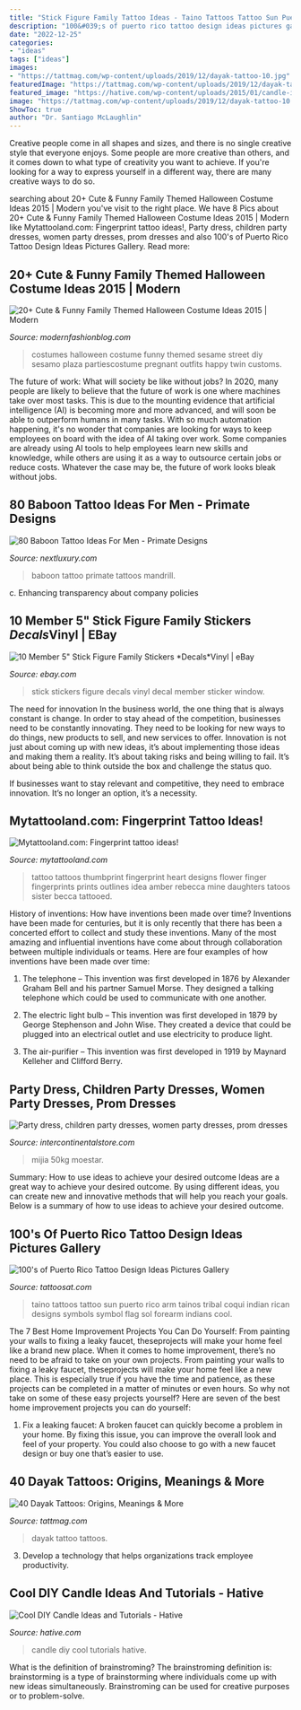 ```yaml
---
title: "Stick Figure Family Tattoo Ideas - Taino Tattoos Tattoo Sun Puerto Rico Arm Tainos Tribal Coqui Indian Rican Designs Symbols Symbol Flag Sol Forearm Indians Cool"
description: "100&#039;s of puerto rico tattoo design ideas pictures gallery"
date: "2022-12-25"
categories:
- "ideas"
tags: ["ideas"]
images:
- "https://tattmag.com/wp-content/uploads/2019/12/dayak-tattoo-10.jpg"
featuredImage: "https://tattmag.com/wp-content/uploads/2019/12/dayak-tattoo-10.jpg"
featured_image: "https://hative.com/wp-content/uploads/2015/01/candle-ideas/cool-diy-candle-ideas-and-tutorials.jpg"
image: "https://tattmag.com/wp-content/uploads/2019/12/dayak-tattoo-10.jpg"
ShowToc: true
author: "Dr. Santiago McLaughlin"
---
```



Creative people come in all shapes and sizes, and there is no single creative style that everyone enjoys. Some people are more creative than others, and it comes down to what type of creativity you want to achieve. If you're looking for a way to express yourself in a different way, there are many creative ways to do so.

	

		
searching about 20+ Cute &amp; Funny Family Themed Halloween Costume Ideas 2015 | Modern you've visit to the right place. We have 8 Pics about 20+ Cute &amp; Funny Family Themed Halloween Costume Ideas 2015 | Modern like Mytattooland.com: Fingerprint tattoo ideas!, Party dress, children party dresses, women party dresses, prom dresses and also 100&#039;s of Puerto Rico Tattoo Design Ideas Pictures Gallery. Read more:
		
    
## 20+ Cute &amp; Funny Family Themed Halloween Costume Ideas 2015 | Modern

<img loading=lazy src="http://modernfashionblog.com/wp-content/uploads/2015/08/20-Cute-Funny-Family-Themed-Halloween-Costume-Ideas-2015-17.jpg" onerror="this.onerror=null;this.src='https://tse3.mm.bing.net/th?id=OIP.jaCeWvtlsAPhdfPza-0GsQHaLH&amp;pid=15.1';" alt="20+ Cute &amp; Funny Family Themed Halloween Costume Ideas 2015 | Modern">

_Source: modernfashionblog.com_

>costumes halloween costume funny themed sesame street diy sesamo plaza partiescostume pregnant outfits happy twin customs. 

	

The future of work: What will society be like without jobs?
In 2020, many people are likely to believe that the future of work is one where machines take over most tasks. This is due to the mounting evidence that artificial intelligence (AI) is becoming more and more advanced, and will soon be able to outperform humans in many tasks. With so much automation happening, it's no wonder that companies are looking for ways to keep employees on board with the idea of AI taking over work. Some companies are already using AI tools to help employees learn new skills and knowledge, while others are using it as a way to outsource certain jobs or reduce costs. Whatever the case may be, the future of work looks bleak without jobs.

    
## 80 Baboon Tattoo Ideas For Men - Primate Designs

<img loading=lazy src="http://nextluxury.com/wp-content/uploads/awesome-baboon-primate-tattoos-for-men-on-forearm.jpg" onerror="this.onerror=null;this.src='https://tse4.mm.bing.net/th?id=OIP.2BKZy4XdLRhzDCrNBc99KAHaHa&amp;pid=15.1';" alt="80 Baboon Tattoo Ideas For Men - Primate Designs">

_Source: nextluxury.com_

>baboon tattoo primate tattoos mandrill. 

	

c. Enhancing transparency about company policies 

    
## 10 Member 5&quot; Stick Figure Family Stickers *Decals*Vinyl | EBay

<img loading=lazy src="http://i.ebayimg.com/images/i/251207243592-0-1/s-l1000.jpg" onerror="this.onerror=null;this.src='https://tse3.mm.bing.net/th?id=OIP.joRAFsrqlu4aRw9__46aQAHaLU&amp;pid=15.1';" alt="10 Member 5&quot; Stick Figure Family Stickers *Decals*Vinyl | eBay">

_Source: ebay.com_

>stick stickers figure decals vinyl decal member sticker window. 

	

The need for innovation
In the business world, the one thing that is always constant is change. In order to stay ahead of the competition, businesses need to be constantly innovating. They need to be looking for new ways to do things, new products to sell, and new services to offer.
Innovation is not just about coming up with new ideas, it’s about implementing those ideas and making them a reality. It’s about taking risks and being willing to fail. It’s about being able to think outside the box and challenge the status quo.

If businesses want to stay relevant and competitive, they need to embrace innovation. It’s no longer an option, it’s a necessity.

    
## Mytattooland.com: Fingerprint Tattoo Ideas!

<img loading=lazy src="https://1.bp.blogspot.com/-qhOvqdksPzg/WIrna2EjTFI/AAAAAAAAmzI/DoZZSOty8z4TCPQ8xiCDggJofd_MbAROQCLcB/s1600/17a13431c55fd9cd6f564e5acdea8d66.jpg" onerror="this.onerror=null;this.src='https://tse1.mm.bing.net/th?id=OIP.shwOMC0XhK-v2iN5DAP9WgHaJ3&amp;pid=15.1';" alt="Mytattooland.com: Fingerprint tattoo ideas!">

_Source: mytattooland.com_

>tattoo tattoos thumbprint fingerprint heart designs flower finger fingerprints prints outlines idea amber rebecca mine daughters tatoos sister becca tattooed. 

	

History of inventions: How have inventions been made over time?
Inventions have been made for centuries, but it is only recently that there has been a concerted effort to collect and study these inventions. Many of the most amazing and influential inventions have come about through collaboration between multiple individuals or teams. Here are four examples of how inventions have been made over time:

1) The telephone – This invention was first developed in 1876 by Alexander Graham Bell and his partner Samuel Morse. They designed a talking telephone which could be used to communicate with one another.

2) The electric light bulb – This invention was first developed in 1879 by George Stephenson and John Wise. They created a device that could be plugged into an electrical outlet and use electricity to produce light.

3) The air-purifier – This invention was first developed in 1919 by Maynard Kelleher and Clifford Berry.

    
## Party Dress, Children Party Dresses, Women Party Dresses, Prom Dresses

<img loading=lazy src="https://ae01.alicdn.com/kf/HTB1fsDjahD1gK0jSZFyq6AiOVXaS.jpg" onerror="this.onerror=null;this.src='https://tse4.mm.bing.net/th?id=OIP.P0Kl_X2-alV015ybHyrE2QHaJ4&amp;pid=15.1';" alt="Party dress, children party dresses, women party dresses, prom dresses">

_Source: intercontinentalstore.com_

>mijia 50kg moestar. 

	

Summary: How to use ideas to achieve your desired outcome
Ideas are a great way to achieve your desired outcome. By using different ideas, you can create new and innovative methods that will help you reach your goals. Below is a summary of how to use ideas to achieve your desired outcome.

    
## 100&#039;s Of Puerto Rico Tattoo Design Ideas Pictures Gallery

<img loading=lazy src="http://tattoosat.com/wp-content/uploads/2014/12/Taino-1.jpg" onerror="this.onerror=null;this.src='https://tse1.mm.bing.net/th?id=OIP.AgVdnfSvt6uoYAbBC_bcLAHaJ4&amp;pid=15.1';" alt="100&#039;s of Puerto Rico Tattoo Design Ideas Pictures Gallery">

_Source: tattoosat.com_

>taino tattoos tattoo sun puerto rico arm tainos tribal coqui indian rican designs symbols symbol flag sol forearm indians cool. 

	

The 7 Best Home Improvement Projects You Can Do Yourself: From painting your walls to fixing a leaky faucet, theseprojects will make your home feel like a brand new place.
When it comes to home improvement, there’s no need to be afraid to take on your own projects. From painting your walls to fixing a leaky faucet, theseprojects will make your home feel like a new place. This is especially true if you have the time and patience, as these projects can be completed in a matter of minutes or even hours. So why not take on some of these easy projects yourself? Here are seven of the best home improvement projects you can do yourself: 
1. Fix a leaking faucet: A broken faucet can quickly become a problem in your home. By fixing this issue, you can improve the overall look and feel of your property. You could also choose to go with a new faucet design or buy one that’s easier to use.


    
## 40 Dayak Tattoos: Origins, Meanings &amp; More

<img loading=lazy src="https://tattmag.com/wp-content/uploads/2019/12/dayak-tattoo-10.jpg" onerror="this.onerror=null;this.src='https://tse4.mm.bing.net/th?id=OIP.Po-viPt4a_eLfyO9cIm6KgHaE8&amp;pid=15.1';" alt="40 Dayak Tattoos: Origins, Meanings &amp; More">

_Source: tattmag.com_

>dayak tattoo tattoos. 

	

3. Develop a technology that helps organizations track employee productivity. 

    
## Cool DIY Candle Ideas And Tutorials - Hative

<img loading=lazy src="https://hative.com/wp-content/uploads/2015/01/candle-ideas/cool-diy-candle-ideas-and-tutorials.jpg" onerror="this.onerror=null;this.src='https://tse1.mm.bing.net/th?id=OIP.XmHKgpMyFmB4CfvE7uQqEgHaQq&amp;pid=15.1';" alt="Cool DIY Candle Ideas and Tutorials - Hative">

_Source: hative.com_

>candle diy cool tutorials hative. 

	

What is the definition of brainstroming?
The brainstroming definition is:
brainstorming is a type of brainstorming where individuals come up with new ideas simultaneously. Brainstroming can be used for creative purposes or to problem-solve.

